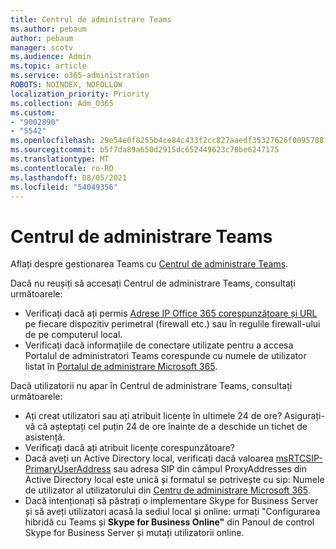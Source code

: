```yaml
---
title: Centrul de administrare Teams
ms.author: pebaum
author: pebaum
manager: scotv
ms.audience: Admin
ms.topic: article
ms.service: o365-administration
ROBOTS: NOINDEX, NOFOLLOW
localization_priority: Priority
ms.collection: Adm_O365
ms.custom:
- "9002890"
- "5542"
ms.openlocfilehash: 29e54e0f8255b4ce84c433f2cc827aaedf35327626f0095788faef802763bc53
ms.sourcegitcommit: b5f7da89a650d2915dc652449623c78be6247175
ms.translationtype: MT
ms.contentlocale: ro-RO
ms.lasthandoff: 08/05/2021
ms.locfileid: "54049356"
---
```

# <a name="teams-admin-center"></a>Centrul de administrare Teams

Aflați despre gestionarea Teams cu [Centrul de administrare Teams](https://docs.microsoft.com/microsoftteams/manage-teams-skypeforbusiness-admin-center).

Dacă nu reușiți să accesați Centrul de administrare Teams, consultați următoarele:

- Verificați dacă ați permis [Adrese IP Office 365 corespunzătoare și URL](https://docs.microsoft.com/Office365/Enterprise/office-365-ip-web-service) pe fiecare dispozitiv perimetral (firewall etc.) sau în regulile firewall-ului de pe computerul local.
- Verificați dacă informațiile de conectare utilizate pentru a accesa Portalul de administratori Teams corespunde cu numele de utilizator listat în [Portalul de administrare Microsoft 365](https://admin.microsoft.com/Adminportal/Home?source=applauncher#/users).

Dacă utilizatorii nu apar în Centrul de administrare Teams, consultați următoarele:

- Ați creat utilizatori sau ați atribuit licențe în ultimele 24 de ore? Asigurați-vă că așteptați cel puțin 24 de ore înainte de a deschide un tichet de asistență.
- Verificați dacă ați atribuit licențe corespunzătoare?
- Dacă aveți un Active Directory local, verificați dacă valoarea [msRTCSIP-PrimaryUserAddress](https://docs.microsoft.com/skypeforbusiness/troubleshoot/online-configuration/msrtcsip-primaryuseraddress-proxyaddaddress) sau adresa SIP din câmpul ProxyAddresses din Active Directory local este unică și formatul se potrivește cu sip: Numele de utilizator al utilizatorului din [Centru de administrare Microsoft 365](https://admin.microsoft.com/Adminportal/Home?source=applauncher#/users).
- Dacă intenționați să păstrați o implementare Skype for Business Server și să aveți utilizatori acasă la sediul local și online: urmați "Configurarea hibridă cu Teams și **Skype for Business Online"** din Panoul de control Skype for Business Server și mutați utilizatorii online.
